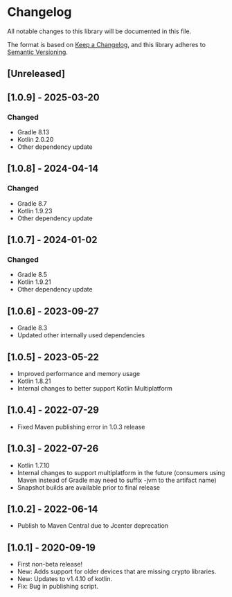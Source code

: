 # Changelog
All notable changes to this library will be documented in this file.

The format is based on [Keep a Changelog](https://keepachangelog.com/en/1.0.0/),
and this library adheres to [Semantic Versioning](https://semver.org/spec/v2.0.0.html).

## [Unreleased]

## [1.0.9] - 2025-03-20

### Changed
- Gradle 8.13
- Kotlin 2.0.20
- Other dependency update

## [1.0.8] - 2024-04-14

### Changed
- Gradle 8.7
- Kotlin 1.9.23
- Other dependency update

## [1.0.7] - 2024-01-02

### Changed
- Gradle 8.5
- Kotlin 1.9.21
- Other dependency update

## [1.0.6] - 2023-09-27
- Gradle 8.3
- Updated other internally used dependencies

## [1.0.5] - 2023-05-22
- Improved performance and memory usage
- Kotlin 1.8.21
- Internal changes to better support Kotlin Multiplatform

## [1.0.4] - 2022-07-29
- Fixed Maven publishing error in 1.0.3 release

## [1.0.3] - 2022-07-26
- Kotlin 1.7.10
- Internal changes to support multiplatform in the future (consumers using Maven instead of Gradle may need to suffix -jvm to the artifact name)
- Snapshot builds are available prior to final release

## [1.0.2] - 2022-06-14
- Publish to Maven Central due to Jcenter deprecation

## [1.0.1] - 2020-09-19
- First non-beta release!  
- New: Adds support for older devices that are missing crypto libraries.
- New: Updates to v1.4.10 of kotlin.
- Fix: Bug in publishing script.
